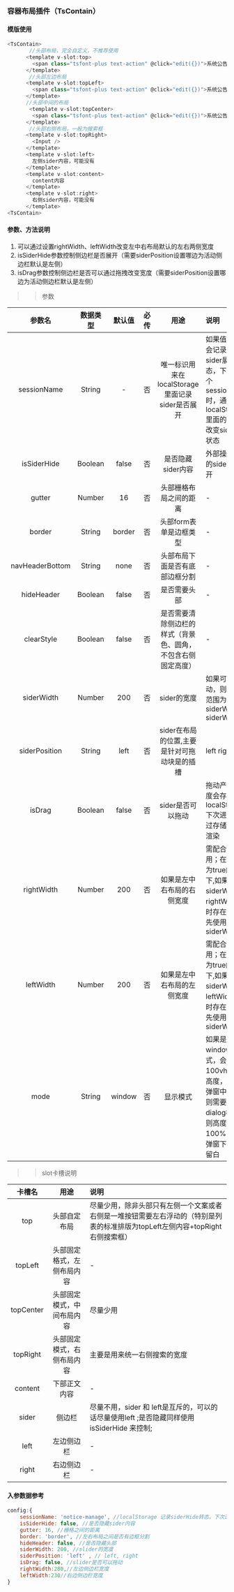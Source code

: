### 容器布局插件（TsContain）  


#### 模版使用

```javascript
<TsContain>
       //头部布局，完全自定义，不推荐使用
      <template v-slot:top>
        <span class="tsfont-plus text-action" @click="edit({})">系统公告</span>
      </template>
       //头部左边布局
      <template v-slot:topLeft>
        <span class="tsfont-plus text-action" @click="edit({})">系统公告</span>
      </template>
      //头部中间的布局
       <template v-slot:topCenter>
        <span class="tsfont-plus text-action" @click="edit({})">系统公告</span>
      </template>
       //头部右侧布局，一般为搜索框
      <template v-slot:topRight>
        <Input />
      </template>
      <template v-slot:left>
        左侧sider内容，可能没有
      </template>
      <template v-slot:content>
        content内容
      </template>
      <template v-slot:right>
        右侧sider内容，可能没有
      </template>
<TsContain>
```

#### 参数、方法说明

1. 可以通过设置rightWidth、leftWidth改变左中右布局默认的左右两侧宽度
2. isSiderHide参数控制侧边栏是否展开（需要siderPosition设置哪边为活动侧边栏默认是左侧）
3. isDrag参数控制侧边栏是否可以通过拖拽改变宽度（需要siderPosition设置哪边为活动侧边栏默认是左侧）

>> 参数


参数名|数据类型|默认值|必传|用途|说明
:---:|:---:|:---:|:---:|:---:|:---|
sessionName|String|-|否|唯一标识用来在localStorage里面记录sider是否展开 |如果值存在则会记录页面的sider展开状态，下次同一个sessionName时，通过拿去localStorage里面的数据来改变sider展开状态
isSiderHide|Boolean|false|否|是否隐藏sider内容|外部操控组件的sider是否展开
gutter|Number|16|否|头部栅格布局之间的距离|-
border|String|border|否|头部form表单是边框类型|-
navHeaderBottom|String|none|否|头部布局下面是否有底部边框分割|-
hideHeader|Boolean|false|否|是否需要头部|-
clearStyle|Boolean|false|否|是否需要清除侧边栏的样式（背景色、圆角，不包含右侧固定高度）|-
siderWidth|Number|200|否|sider的宽度|如果可以拖动，则拖动的范围为 siderWidth ~ siderWidth*2
siderPosition|String|left|否|sider在布局的位置,主要是针对可拖动块是的插槽|left  right
isDrag|Boolean|false|否|sider是否可以拖动|拖动产生的宽度会存在localStorage 下次进来时通过存储的值来渲染
rightWidth|Number|200|否|如果是左中右布局的右侧宽度|需配合slot使用；在isDrag为true的前提下,如果siderWidth 和 rightWidth 同时存在，则优先使用siderWidth
leftWidth|Number|200|否|如果是左中右布局的左侧宽度|需配合slot使用；在isDrag为true的前提下,如果siderWidth 和 leftWidth 同时存在，则优先使用siderWidth
mode|String|window|否|显示模式|如果是window模式，会使用100vh来计算高度，如果是弹窗中使用，则需要使用dialog模式，则高度变成100%，避免弹窗下有大量留白
>>  slot卡槽说明


 卡槽名|用途|说明
:---:|:---:|:---
top|头部自定布局| 尽量少用，除非头部只有左侧一个文案或者右侧是一堆按钮需要左右浮动的（特别是列表的标准排版为topLeft左侧内容+topRight右侧搜索框）
topLeft|头部固定格式，左侧布局内容| -
topCenter|头部固定模式，中间布局内容| 尽量少用
topRight|头部固定模式，右侧布局内容| 主要是用来统一右侧搜索的宽度
content|下部正文内容| -
sider|侧边栏|尽量不用，sider 和 left是互斥的，可以的话尽量使用left  ;是否隐藏同样使用 isSiderHide 来控制;
left|左边侧边栏| -
right|右边侧边栏| - 



#### 入参数据参考

```javascript
config:{
    sessionName: 'notice-manage', //localStorage 记录siderHide转态，下次进来时使用存储的转态来判断是否展开sider
    isSiderHide: false, //是否隐藏sider内容
    gutter: 16, //栅格之间的距离
    border: 'border', //左右布局之间是否有边框分割
    hideHeader: false, //是否隐藏头部
    siderWidth: 200, //slider的宽度
    siderPosition: 'left' , // left, right
    isDrag: false, //slider是否可以拖动
    rightWidth:280,//左边侧边栏宽度
    leftWidth:230//右边侧边栏宽度
}
```

